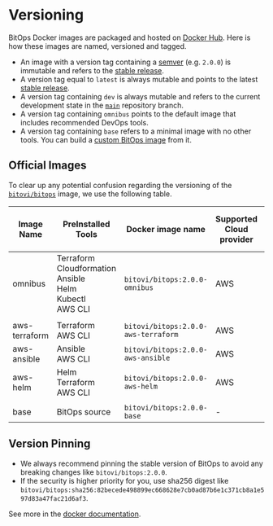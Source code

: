 # Versioning
BitOps Docker images are packaged and hosted on [Docker Hub](https://hub.docker.com/r/bitovi/bitops).
Here is how these images are named, versioned and tagged.

* An image with a version tag containing a [semver](https://semver.org) (e.g. `2.0.0`) is immutable and refers to the [stable release](https://github.com/bitovi/bitops/releases).
* A version tag equal to `latest` is always mutable and points to the latest [stable release](https://github.com/bitovi/bitops/releases).
* A version tag containing `dev` is always mutable and refers to the current development state in the [`main`](https://github.com/bitovi/bitops/tree/main) repository branch.
* A version tag containing `omnibus` points to the default image that includes recommended DevOps tools.
* A version tag containing `base` refers to a minimal image with no other tools. You can build a [custom BitOps image](plugins.md) from it.

## Official Images
To clear up any potential confusion regarding the versioning of the [`bitovi/bitops`](https://hub.docker.com/r/bitovi/bitops) image, we use the following table.

| Image Name | PreInstalled Tools| Docker image name | Supported Cloud provider | Additional stable image tags | Development image tags (`main` branch) |
|-|-|-|-|-|-|
| omnibus | Terraform <br/> Cloudformation <br/> Ansible <br/> Helm <br/> Kubectl <br/> AWS CLI| `bitovi/bitops:2.0.0-omnibus` | AWS | `latest` <br/> `2.0.0` | `dev` |
| | | | | | | | 
| aws-terraform | Terraform <br/> AWS CLI | `bitovi/bitops:2.0.0-aws-terraform` | AWS | | |
| aws-ansible   | Ansible <br/> AWS CLI | `bitovi/bitops:2.0.0-aws-ansible` | AWS | | | 
| aws-helm      | Helm <br/> Terraform <br/> AWS CLI | `bitovi/bitops:2.0.0-aws-helm` | AWS | | |
| | | | | | |
| base | BitOps source | `bitovi/bitops:2.0.0-base` | - | `base` | `dev-base` |

## Version Pinning
* We always recommend pinning the stable version of BitOps to avoid any breaking changes like `bitovi/bitops:2.0.0`.
* If the security is higher priority for you, use sha256 digest like `bitovi/bitops:sha256:82becede498899ec668628e7cb0ad87b6e1c371cb8a1e597d83a47fac21d6af3`.

See more in the [docker documentation](https://docs.docker.com/engine/reference/commandline/pull/#pull-an-image-by-digest-immutable-identifier).
